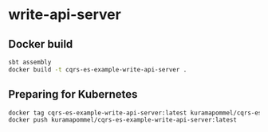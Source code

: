 # write-api-server

## Docker build

```sh
sbt assembly
docker build -t cqrs-es-example-write-api-server .
```

## Preparing for Kubernetes

```sh
docker tag cqrs-es-example-write-api-server:latest kuramapommel/cqrs-es-example-write-api-server:latest
docker push kuramapommel/cqrs-es-example-write-api-server:latest
```
